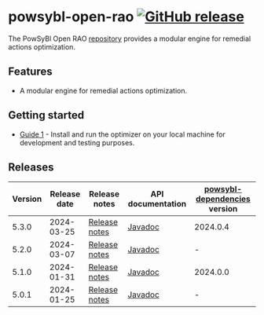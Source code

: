 # powsybl-open-rao [![GitHub release](https://img.shields.io/github/release/powsybl/powsybl-open-rao.svg?sort=semver)](https://github.com/powsybl/powsybl-open-rao/releases/)
The PowSyBl Open RAO [repository](https://github.com/powsybl/powsybl-open-rao) provides a modular engine for remedial actions optimization.

## Features

- A modular engine for remedial actions optimization.

## Getting started

- [Guide 1](https://github.com/powsybl/powsybl-open-rao#getting-started) - Install and run the optimizer on your local machine for development and testing purposes.

## Releases

| Version | Release date | Release notes                                                                    | API documentation                                                               | [powsybl-dependencies](https://github.com/powsybl/powsybl-dependencies) version |
|---------|--------------|----------------------------------------------------------------------------------|---------------------------------------------------------------------------------|---------------------------------------------------------------------------------|
| 5.3.0   | 2024-03-25   | [Release notes](https://github.com/powsybl/powsybl-open-rao/releases/tag/v5.3.0) | [Javadoc](https://javadoc.io/doc/com.powsybl/powsybl-open-rao/5.3.0/index.html) | 2024.0.4                                                                        |
| 5.2.0   | 2024-03-07   | [Release notes](https://github.com/powsybl/powsybl-open-rao/releases/tag/v5.2.0) | [Javadoc](https://javadoc.io/doc/com.powsybl/powsybl-open-rao/5.2.0/index.html) | -                                                                               |
| 5.1.0   | 2024-01-31   | [Release notes](https://github.com/powsybl/powsybl-open-rao/releases/tag/v5.1.0) | [Javadoc](https://javadoc.io/doc/com.powsybl/powsybl-open-rao/5.1.0/index.html) | 2024.0.0                                                                        |
| 5.0.1   | 2024-01-25   | [Release notes](https://github.com/powsybl/powsybl-open-rao/releases/tag/v5.0.1) | [Javadoc](https://javadoc.io/doc/com.powsybl/powsybl-open-rao/5.0.1/index.html) | -                                                                               |

